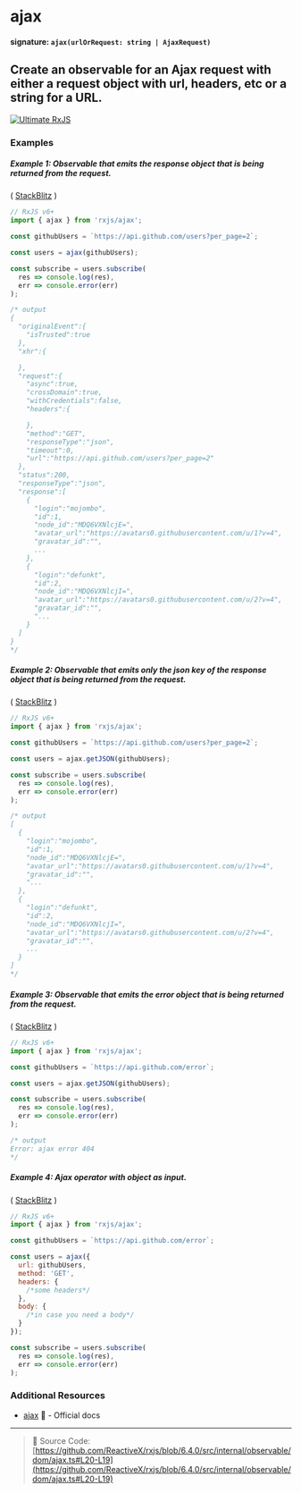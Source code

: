# ajax

#### signature: `ajax(urlOrRequest: string | AjaxRequest)`

## Create an observable for an Ajax request with either a request object with url, headers, etc or a string for a URL.

[![Ultimate RxJS](https://ultimatecourses.com/static/banners/banner-rxjs.svg 'Ultimate RxJS')](https://ultimatecourses.com/courses/rxjs?ref=4)

### Examples

##### Example 1: Observable that emits the response object that is being returned from the request.

( [StackBlitz](https://stackblitz.com/edit/rxjs-raqi89) )

```js
// RxJS v6+
import { ajax } from 'rxjs/ajax';

const githubUsers = `https://api.github.com/users?per_page=2`;

const users = ajax(githubUsers);

const subscribe = users.subscribe(
  res => console.log(res),
  err => console.error(err)
);

/* output
{  
  "originalEvent":{  
    "isTrusted":true
  },
  "xhr":{  

  },
  "request":{  
    "async":true,
    "crossDomain":true,
    "withCredentials":false,
    "headers":{  

    },
    "method":"GET",
    "responseType":"json",
    "timeout":0,
    "url":"https://api.github.com/users?per_page=2"
  },
  "status":200,
  "responseType":"json",
  "response":[  
    {  
      "login":"mojombo",
      "id":1,
      "node_id":"MDQ6VXNlcjE=",
      "avatar_url":"https://avatars0.githubusercontent.com/u/1?v=4",
      "gravatar_id":"",
      ...
    },
    {  
      "login":"defunkt",
      "id":2,
      "node_id":"MDQ6VXNlcjI=",
      "avatar_url":"https://avatars0.githubusercontent.com/u/2?v=4",
      "gravatar_id":"",
      "...
    }
  ]
}
*/
```

##### Example 2: Observable that emits only the json key of the response object that is being returned from the request.

( [StackBlitz](https://stackblitz.com/edit/rxjs-8jkrhl) )

```js
// RxJS v6+
import { ajax } from 'rxjs/ajax';

const githubUsers = `https://api.github.com/users?per_page=2`;

const users = ajax.getJSON(githubUsers);

const subscribe = users.subscribe(
  res => console.log(res),
  err => console.error(err)
);

/* output
[  
  {  
    "login":"mojombo",
    "id":1,
    "node_id":"MDQ6VXNlcjE=",
    "avatar_url":"https://avatars0.githubusercontent.com/u/1?v=4",
    "gravatar_id":"",
    "...
  },
  {  
    "login":"defunkt",
    "id":2,
    "node_id":"MDQ6VXNlcjI=",
    "avatar_url":"https://avatars0.githubusercontent.com/u/2?v=4",
    "gravatar_id":"",
    ...
  }
]
*/
```

##### Example 3: Observable that emits the error object that is being returned from the request.

( [StackBlitz](https://stackblitz.com/edit/rxjs-vnxkth) )

```js
// RxJS v6+
import { ajax } from 'rxjs/ajax';

const githubUsers = `https://api.github.com/error`;

const users = ajax.getJSON(githubUsers);

const subscribe = users.subscribe(
  res => console.log(res),
  err => console.error(err)
);

/* output
Error: ajax error 404
*/
```

##### Example 4: Ajax operator with object as input.

( [StackBlitz](https://stackblitz.com/edit/rxjs-vqnnot) )

```js
// RxJS v6+
import { ajax } from 'rxjs/ajax';

const githubUsers = `https://api.github.com/error`;

const users = ajax({
  url: githubUsers,
  method: 'GET',
  headers: {
    /*some headers*/
  },
  body: {
    /*in case you need a body*/
  }
});

const subscribe = users.subscribe(
  res => console.log(res),
  err => console.error(err)
);
```

### Additional Resources

- [ajax](https://rxjs.dev/api/ajax/ajax) 📰 - Official docs

---

> 📁 Source Code:
> [https://github.com/ReactiveX/rxjs/blob/6.4.0/src/internal/observable/dom/ajax.ts#L20-L19](https://github.com/ReactiveX/rxjs/blob/6.4.0/src/internal/observable/dom/ajax.ts#L20-L19)
